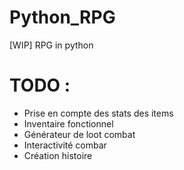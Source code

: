# Python_RPG
[WIP] RPG in python



# TODO :
* Prise en compte des stats des items
* Inventaire fonctionnel
* Générateur de loot combat
* Interactivité combar
* Création histoire
